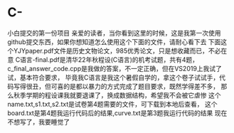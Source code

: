 # C-
小白提交的第一份项目
亲爱的读者，当你看到这里的时候，这是我第一次使用github提交东西，如果你想知道怎么使用这个下面的文件，请耐心看下去
下面这个YJYpaper.pdf文件是历史文物论文，985优秀论文，只是想收藏而已，不必在意
C语言-final.pdf是清华22年秋程设(C语言)的机考试题，共有4题，c_final_answer_code.cpp是我做的答案，不一定正确，但在VS2019上我试了试，基本符合要求，
毕竟我C语言是我这个暑假自学的，拿这个卷子试试手，代码写得很丑，但可喜的是都以暴力的方式完成了题目要求，既然学得差不多，
那么秋季学期的程设课我就要退课了，换成数据结构，希望我不会被它虐惨
这个name.txt,s1.txt,s2.txt是试卷第4题需要的文件，可下载到本地后查看，
这个board.txt是第4题我运行代码后的结果,curve.txt是第3题我运行代码的结果
现在不想写了，我要睡觉了
